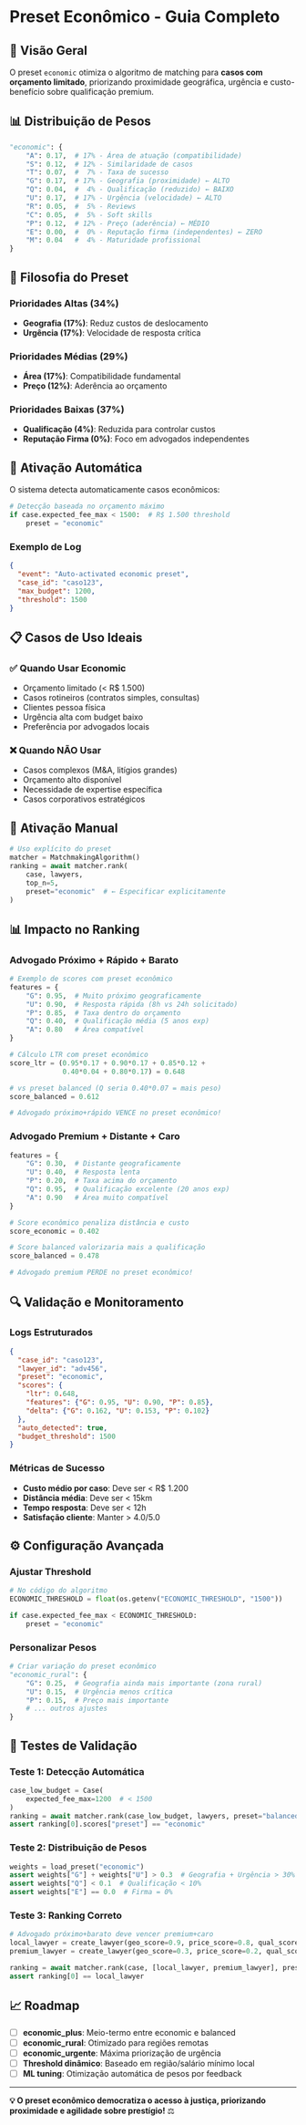 # Preset Econômico - Guia Completo

## 🎯 **Visão Geral**

O preset `economic` otimiza o algoritmo de matching para **casos com orçamento limitado**, priorizando proximidade geográfica, urgência e custo-benefício sobre qualificação premium.

## 📊 **Distribuição de Pesos**

```python
"economic": {
    "A": 0.17,  # 17% - Área de atuação (compatibilidade)
    "S": 0.12,  # 12% - Similaridade de casos  
    "T": 0.07,  #  7% - Taxa de sucesso
    "G": 0.17,  # 17% - Geografia (proximidade) ← ALTO
    "Q": 0.04,  #  4% - Qualificação (reduzido) ← BAIXO
    "U": 0.17,  # 17% - Urgência (velocidade) ← ALTO
    "R": 0.05,  #  5% - Reviews
    "C": 0.05,  #  5% - Soft skills
    "P": 0.12,  # 12% - Preço (aderência) ← MÉDIO
    "E": 0.00,  #  0% - Reputação firma (independentes) ← ZERO
    "M": 0.04   #  4% - Maturidade profissional
}
```

## 🧠 **Filosofia do Preset**

### **Prioridades Altas (34%)**
- **Geografia (17%)**: Reduz custos de deslocamento
- **Urgência (17%)**: Velocidade de resposta crítica

### **Prioridades Médias (29%)**
- **Área (17%)**: Compatibilidade fundamental
- **Preço (12%)**: Aderência ao orçamento

### **Prioridades Baixas (37%)**
- **Qualificação (4%)**: Reduzida para controlar custos
- **Reputação Firma (0%)**: Foco em advogados independentes

## 🚀 **Ativação Automática**

O sistema detecta automaticamente casos econômicos:

```python
# Detecção baseada no orçamento máximo
if case.expected_fee_max < 1500:  # R$ 1.500 threshold
    preset = "economic"
```

### **Exemplo de Log**
```json
{
  "event": "Auto-activated economic preset",
  "case_id": "caso123",
  "max_budget": 1200,
  "threshold": 1500
}
```

## 📋 **Casos de Uso Ideais**

### ✅ **Quando Usar Economic**
- Orçamento limitado (< R$ 1.500)
- Casos rotineiros (contratos simples, consultas)
- Clientes pessoa física
- Urgência alta com budget baixo
- Preferência por advogados locais

### ❌ **Quando NÃO Usar**
- Casos complexos (M&A, litígios grandes)
- Orçamento alto disponível
- Necessidade de expertise específica
- Casos corporativos estratégicos

## 🎯 **Ativação Manual**

```python
# Uso explícito do preset
matcher = MatchmakingAlgorithm()
ranking = await matcher.rank(
    case, lawyers,
    top_n=5,
    preset="economic"  # ← Especificar explicitamente
)
```

## 📊 **Impacto no Ranking**

### **Advogado Próximo + Rápido + Barato**
```python
# Exemplo de scores com preset econômico
features = {
    "G": 0.95,  # Muito próximo geograficamente
    "U": 0.90,  # Resposta rápida (8h vs 24h solicitado)  
    "P": 0.85,  # Taxa dentro do orçamento
    "Q": 0.40,  # Qualificação média (5 anos exp)
    "A": 0.80   # Área compatível
}

# Cálculo LTR com preset econômico
score_ltr = (0.95*0.17 + 0.90*0.17 + 0.85*0.12 + 
             0.40*0.04 + 0.80*0.17) = 0.648

# vs preset balanced (Q seria 0.40*0.07 = mais peso)
score_balanced = 0.612

# Advogado próximo+rápido VENCE no preset econômico!
```

### **Advogado Premium + Distante + Caro**
```python
features = {
    "G": 0.30,  # Distante geograficamente
    "U": 0.40,  # Resposta lenta  
    "P": 0.20,  # Taxa acima do orçamento
    "Q": 0.95,  # Qualificação excelente (20 anos exp)
    "A": 0.90   # Área muito compatível
}

# Score econômico penaliza distância e custo
score_economic = 0.402

# Score balanced valorizaria mais a qualificação
score_balanced = 0.478

# Advogado premium PERDE no preset econômico!
```

## 🔍 **Validação e Monitoramento**

### **Logs Estruturados**
```json
{
  "case_id": "caso123",
  "lawyer_id": "adv456",
  "preset": "economic",
  "scores": {
    "ltr": 0.648,
    "features": {"G": 0.95, "U": 0.90, "P": 0.85},
    "delta": {"G": 0.162, "U": 0.153, "P": 0.102}
  },
  "auto_detected": true,
  "budget_threshold": 1500
}
```

### **Métricas de Sucesso**
- **Custo médio por caso**: Deve ser < R$ 1.200
- **Distância média**: Deve ser < 15km  
- **Tempo resposta**: Deve ser < 12h
- **Satisfação cliente**: Manter > 4.0/5.0

## ⚙️ **Configuração Avançada**

### **Ajustar Threshold**
```python
# No código do algoritmo
ECONOMIC_THRESHOLD = float(os.getenv("ECONOMIC_THRESHOLD", "1500"))

if case.expected_fee_max < ECONOMIC_THRESHOLD:
    preset = "economic"
```

### **Personalizar Pesos**
```python
# Criar variação do preset econômico
"economic_rural": {
    "G": 0.25,  # Geografia ainda mais importante (zona rural)
    "U": 0.15,  # Urgência menos crítica
    "P": 0.15,  # Preço mais importante
    # ... outros ajustes
}
```

## 🧪 **Testes de Validação**

### **Teste 1: Detecção Automática**
```python
case_low_budget = Case(
    expected_fee_max=1200  # < 1500
)
ranking = await matcher.rank(case_low_budget, lawyers, preset="balanced")
assert ranking[0].scores["preset"] == "economic"
```

### **Teste 2: Distribuição de Pesos**
```python
weights = load_preset("economic")
assert weights["G"] + weights["U"] > 0.3  # Geografia + Urgência > 30%
assert weights["Q"] < 0.1  # Qualificação < 10%
assert weights["E"] == 0.0  # Firma = 0%
```

### **Teste 3: Ranking Correto**
```python
# Advogado próximo+barato deve vencer premium+caro
local_lawyer = create_lawyer(geo_score=0.9, price_score=0.8, qual_score=0.4)
premium_lawyer = create_lawyer(geo_score=0.3, price_score=0.2, qual_score=0.9)

ranking = await matcher.rank(case, [local_lawyer, premium_lawyer], preset="economic")
assert ranking[0] == local_lawyer
```

## 📈 **Roadmap**

- [ ] **economic_plus**: Meio-termo entre economic e balanced
- [ ] **economic_rural**: Otimizado para regiões remotas  
- [ ] **economic_urgente**: Máxima priorização de urgência
- [ ] **Threshold dinâmico**: Baseado em região/salário mínimo local
- [ ] **ML tuning**: Otimização automática de pesos por feedback

---

**💡 O preset econômico democratiza o acesso à justiça, priorizando proximidade e agilidade sobre prestígio!** ⚖️ 